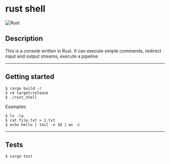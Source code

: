 # rust shell

![Rust](https://img.shields.io/badge/rust-%23000000.svg?style=for-the-badge&logo=rust&logoColor=white)

## Description

This is a console written in Rust. It can execute simple commands, redirect input and output streams, execute a pipeline

---

## Getting started

```console
$ cargo build -r
$ cd target/release
$ ./rust_shell
```

Examples:

```console
$ ls -la
$ cat file.txt > 1.txt
$ echo hello | tail -n 10 | wc -c
```

---

## Tests

```console
$ cargo test
```
